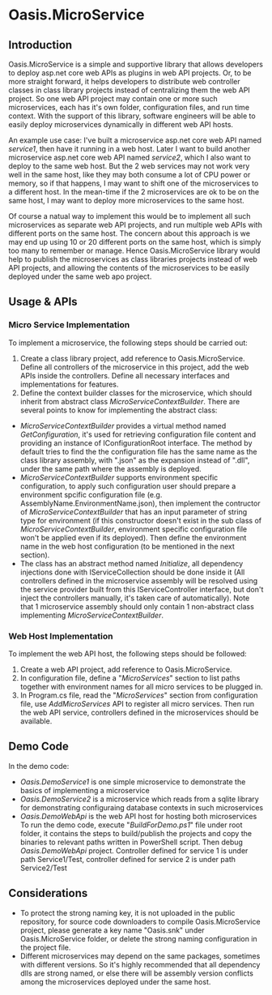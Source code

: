 # Oasis.MicroService
## Introduction
Oasis.MicroService is a simple and supportive library that allows developers to deploy asp.net core web APIs as plugins in web API projects. Or, to be more straight forward, it helps developers to distribute web controller classes in class library projects instead of centralizing them the web API project. So one web API project may contain one or more such microservices, each has it's own folder, configuration files, and run time context. With the support of this library, software engineers will be able to easily deploy microservices dynamically in different web API hosts.

An example use case: I've built a microservice asp.net core web API named *service1*, then have it running in a web host. Later I want to build another microservice asp.net core web API named *service2*, which I also want to deploy to the same web host. But the 2 web services may not work very well in the same host, like they may both consume a lot of CPU power or memory, so if that happens, I may want to shift one of the microservices to a different host. In the mean-time if the 2 microservices are ok to be on the same host, I may want to deploy more microservices to the same host.

Of course a natual way to implement this would be to implement all such microservices as separate web API projects, and run multiple web APIs with different ports on the same host. The concern about this approach is we may end up using 10 or 20 different ports on the same host, which is simply too many to remember or manage. Hence Oasis.MicroService library would help to publish the microservices as class libraries projects instead of web API projects, and allowing the contents of the microservices to be easily deployed under the same web apo project.
## Usage & APIs
### Micro Service Implementation
To implement a microservice, the following steps should be carried out:
1. Create a class library project, add reference to Oasis.MicroService. Define all controllers of the microservice in this project, add the web APIs inside the controllers. Define all necessary interfaces and implementations for features.
2. Define the context builder classes for the microservice, which should inherit from abstract class *MicroServiceContextBuilder*. There are several points to know for implementing the abstract class:
- *MicroServiceContextBuilder* provides a virtual method named *GetConfiguration*, it's used for retrieving configuration file content and providing an instance of IConfigurationRoot interface. The method by default tries to find the the configuration file has the same name as the class library assembly, with ".json" as the expansion instead of ".dll", under the same path where the assembly is deployed.
- *MicroServiceContextBuilder* supports environment specific configuration, to apply such configuration user should prepare a environment spcific configuration file (e.g. AssemblyName.EnvironmentName.json), then implement the contructor of *MicroServiceContextBuilder* that has an input parameter of string type for environment (if this constructor doesn't exist in the sub class of *MicroServiceContextBuilder*, environment specific configuration file won't be applied even if its deployed). Then define the environment name in the web host configuration (to be mentioned in the next section).
- The class has an abstract method named *Initialize*, all dependency injections done with IServiceCollection should be done inside it (All controllers defined in the microservice assembly will be resolved using the service provider built from this IServiceController interface, but don't inject the controllers manually, it's taken care of automatically). Note that 1 microservice assembly should only contain 1 non-abstract class implementing *MicroServiceContextBuilder*.
### Web Host Implementation
To implement the web API host, the following steps should be followed:
1. Create a web API project, add reference to Oasis.MicroService.
2. In configuration file, define a "*MicroServices*" section to list paths together with environment names for all micro services to be plugged in.
3. In Program.cs file, read the "*MicroServices*" section from configuration file, use *AddMicroServices* API to register all micro services.
Then run the web API service, controllers defined in the microservices should be available.
## Demo Code
In the demo code:
- *Oasis.DemoService1* is one simple microservice to demonstrate the basics of implementing a microservice
- *Oasis.DemoService2* is a microservice which reads from a sqlite library for demonstrating configuraing database contexts in such microservices
- *Oasis.DemoWebApi* is the web API host for hosting both microservices
To run the demo code, execute "*BuildForDemo.ps1*" file under root folder, it contains the steps to build/publish the projects and copy the binaries to relevant paths written in PowerShell script. Then debug *Oasis.DemoWebApi* project. Controller defined for service 1 is under path Service1/Test, controller defined for service 2 is under path Service2/Test
## Considerations
- To protect the strong naming key, it is not uploaded in the public repository, for source code downloaders to compile Oasis.MicroService project, please generate a key name "Oasis.snk" under Oasis.MicroService folder, or delete the strong naming configuration in the project file.
- Different microservices may depend on the same packages, sometimes with different versions. So it's highly recommended that all dependency dlls are strong named, or else there will be assembly version conflicts among the microservices deployed under the same host.
